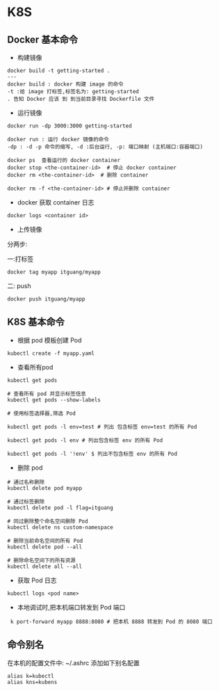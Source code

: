 # K8S


## Docker 基本命令

* 构建镜像
```
docker build -t getting-started .
---
docker build : docker 构建 image 的命令
-t :给 image 打标签,标签名为: getting-started
. 告知 Docker 应该 到 到当前目录寻找 Dockerfile 文件

```

* 运行镜像
```
docker run -dp 3000:3000 getting-started

docker run : 运行 docker 镜像的命令
-dp : -d -p 命令的缩写, -d :后台运行, -p: 端口映射 (主机端口:容器端口)

```
```
docker ps  查看运行的 docker container
docker stop <the-container-id>  # 停止 docker container
docker rm <the-container-id>  # 删除 container

docker rm -f <the-container-id> # 停止并删除 container

```

* docker 获取 container 日志

```
docker logs <container id>
```






* 上传镜像

分两步:

一:打标签
```
docker tag myapp itguang/myapp
```
二:  push

```
docker push itguang/myapp
```

## K8S 基本命令


* 根据 pod 模板创建 Pod

```
kubectl create -f myapp.yaml
```
* 查看所有pod

```
kubectl get pods

# 查看所有 pod 并显示标签信息
kubectl get pods --show-labels

# 使用标签选择器,筛选 Pod

kubectl get pods -l env=test # 列出 包含标签 env=test 的所有 Pod

kubectl get pods -l env # 列出包含标签 env 的所有 Pod

kubectl get pods -l '!env' $ 列出不包含标签 env 的所有 Pod
```

* 删除 pod

```
# 通过名称删除
kubectl delete pod myapp

# 通过标签删除
kubectl delete pod -l flag=itguang

# 同过删除整个命名空间删除 Pod
kubectl delete ns custom-namespace

# 删除当前命名空间的所有 Pod
kubectl delete pod --all

# 删除命名空间下的所有资源
kubectl delete all --all
```

* 获取 Pod 日志

```
kubectl logs <pod name>
```

* 本地调试时,把本机端口转发到 Pod 端口
```
 k port-forward myapp 8888:8080 # 把本机 8888 转发到 Pod 的 8080 端口
```


## 命令别名

在本机的配置文件中: ~/.ashrc 添加如下别名配置

```shell script
alias k=kubectl
alias kns=kubens
```

